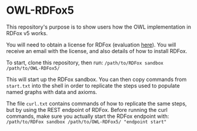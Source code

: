 # OWL-RDFox5
This repository's purpose is to show users how the OWL implementation in RDFox v5 works.

You will need to obtain a license for RDFox (evaluation [here](https://www.oxfordsemantic.tech/tryrdfoxforfree)). You will receive an email with the license, and also details of how to install RDFox.

To start, clone this repository, then run:
`/path/to/RDFox sandbox /path/to/OWL-RDFox5/`

This will start up the RDFox sandbox. You can then copy commands from `start.txt` into the shell in order to replicate the steps used to populate named graphs with data and axioms.

The file `curl.txt` contains commands of how to replicate the same steps, but by using the REST endpoint of RDFox. Before running the curl commands, make sure you actually start the RDFox endpoint with:
`/path/to/RDFox sandbox /path/to/OWL-RDFox5/ "endpoint start"`
